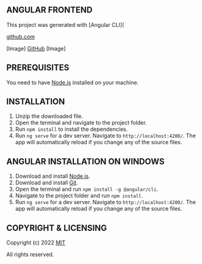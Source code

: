 ## ANGULAR FRONTEND

This project was generated with [Angular CLI](

[github.com](github.com/angular/angular-cli)

[Image] [GitHub](github.com/angular/angular-cli)  [Image]

## PREREQUISITES

You need to have [Node.js](https://nodejs.org/en/) installed on your machine.

## INSTALLATION

1. Unzip the downloaded file.
2. Open the terminal and navigate to the project folder.
3. Run `npm install` to install the dependencies.
4. Run `ng serve` for a dev server. Navigate to `http://localhost:4200/`. The app will automatically reload if you change any of the source files.

## ANGULAR INSTALLATION ON WINDOWS

1. Download and install [Node.js](https://nodejs.org/en/download/).
2. Download and install [Git](https://git-scm.com/downloads).
3. Open the terminal and run `npm install -g @angular/cli`.
4. Navigate to the project folder and run `npm install`.
5. Run `ng serve` for a dev server. Navigate to `http://localhost:4200/`. The app will automatically reload if you change any of the source files.

## COPYRIGHT & LICENSING

Copyright (c) 2022 [MIT](https://opensource.org/licenses/MIT)

All rights reserved.

